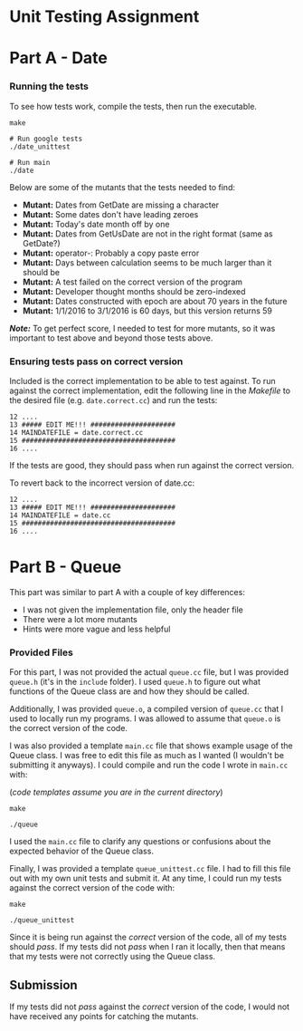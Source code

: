 # Unit Testing Assignment

# Part A - Date

### Running the tests

To see how tests work, compile the tests, then run the executable.

```
make

# Run google tests
./date_unittest

# Run main
./date
```

Below are some of the mutants that the tests needed to find:

 * __Mutant:__ Dates from GetDate are missing a character
 * __Mutant:__ Some dates don't have leading zeroes
 * __Mutant:__ Today's date month off by one
 * __Mutant:__ Dates from GetUsDate are not in the right format (same as GetDate?)
 * __Mutant:__ operator-: Probably a copy paste error
 * __Mutant:__ Days between calculation seems to be much larger than it should be
 * __Mutant:__ A test failed on the correct version of the program
 * __Mutant:__ Developer thought months should be zero-indexed
 * __Mutant:__ Dates constructed with epoch are about 70 years in the future
 * __Mutant:__ 1/1/2016 to 3/1/2016 is 60 days, but this version returns 59

***Note:*** To get perfect score, I needed to test for more mutants, so it was important to test above and beyond those tests above.

### Ensuring tests pass on correct version

Included is the correct implementation to be able to test against. To run against the correct implementation, edit the following line in the _Makefile_ to the desired file (e.g. `date.correct.cc`) and run the tests:

```
12 ....
13 ##### EDIT ME!!! #####################
14 MAINDATEFILE = date.correct.cc
15 ######################################
16 ....
```

If the tests are good, they should pass when run against the correct version.

To revert back to the incorrect version of date.cc:

```
12 ....
13 ##### EDIT ME!!! #####################
14 MAINDATEFILE = date.cc
15 ######################################
16 ....
```

# Part B - Queue

This part was similar to part A with a couple of key differences:
* I was not given the implementation file, only the header file
* There were a lot more mutants
* Hints were more vague and less helpful

### Provided Files

For this part, I was not provided the actual `queue.cc` file, but I was provided `queue.h` (it's in 
the `include` folder).  I used `queue.h` to figure out what functions of the Queue class are and how
they should be called.

Additionally, I was provided `queue.o`, a compiled version of `queue.cc` that 
I used to locally run my programs. I was allowed to assume that `queue.o` is the correct version of the 
code.

I was also provided a template `main.cc` file that shows example usage of the Queue class. I was free 
to edit this file as much as I wanted (I wouldn't be submitting it anyways). I could compile and 
run the code I wrote in `main.cc` with:

(*code templates assume you are in the current directory*)
```
make

./queue
```
I used the `main.cc` file to clarify any questions or confusions about the expected behavior of the
Queue class.

Finally, I was provided a template `queue_unittest.cc` file. I had to fill this file out 
with my own unit tests and submit it. At any time, I could run my tests against the 
correct version of the code with:
```
make

./queue_unittest
```
Since it is being run against the *correct* version of the code, all of my tests should *pass*. If 
my tests did not *pass* when I ran it locally, then that means that my tests were not correctly using
the Queue class. 

## **Submission**

If my tests did not *pass* against the *correct* version of 
the code, I would not have received any points for catching the mutants.

